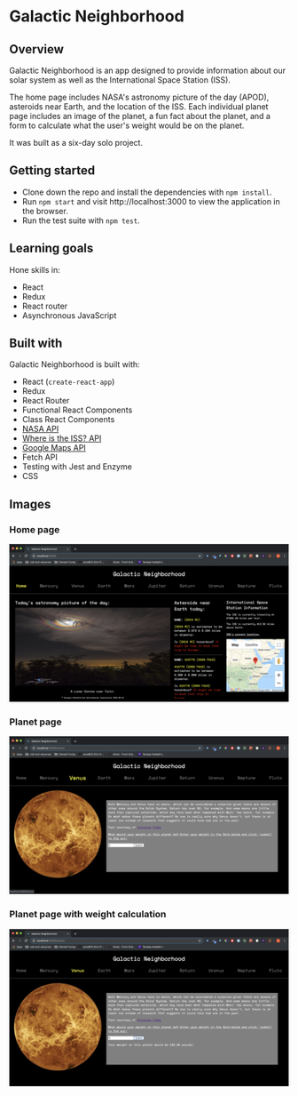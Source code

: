# Galactic Neighborhood

## Overview
Galactic Neighborhood is an app designed to provide information about our solar system as well as the International Space Station (ISS).

The home page includes NASA's astronomy picture of the day (APOD), asteroids near Earth, and the location of the ISS. Each individual planet page includes an image of the planet, a fun fact about the planet, and a form to calculate what the user's weight would be on the planet.

It was built as a six-day solo project.

## Getting started
* Clone down the repo and install the dependencies with `npm install`.
* Run `npm start` and visit http://localhost:3000 to view the application in the browser.
* Run the test suite with `npm test`.

## Learning goals
Hone skills in:
* React
* Redux
* React router
* Asynchronous JavaScript

## Built with
Galactic Neighborhood is built with:
* React (`create-react-app`)
* Redux
* React Router
* Functional React Components
* Class React Components
* [NASA API](https://api.nasa.gov/index.html)
* [Where is the ISS? API](https://wheretheiss.at/w/developer)
* [Google Maps API](https://cloud.google.com/maps-platform/)
* Fetch API
* Testing with Jest and Enzyme
* CSS

## Images

### Home page
![Home screenshot](./src/images/Galactic-Neighborhood-Homepage.png)

### Planet page
![Planet page screenshot](./src/images/Galactic-Neighborhood-Planet-page.png)

### Planet page with weight calculation
![Planet page screenshot with weight calculation](./src/images/Galactic-neighborhood-planet-page-calculation.png)
